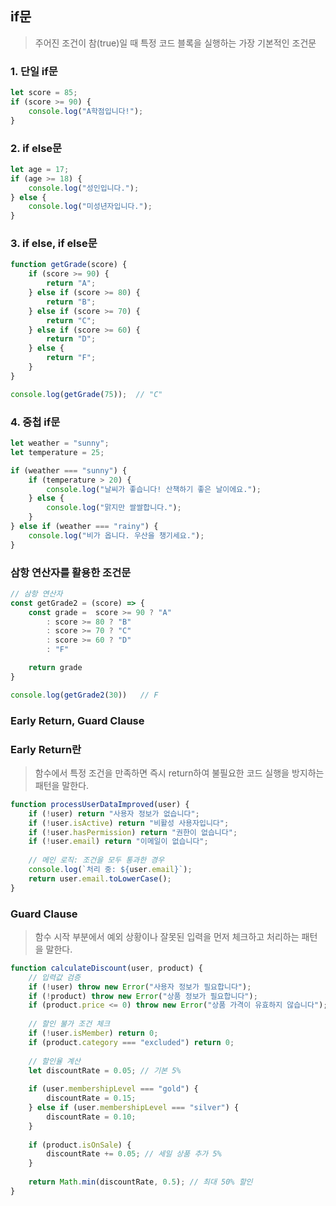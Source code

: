 ## if문
> 주어진 조건이 참(true)일 때 특정 코드 블록을 실행하는 가장 기본적인 조건문
### 1. 단일 if문
```javaScript
let score = 85;
if (score >= 90) {
    console.log("A학점입니다!");
}
```

### 2. if else문
```javaScript
let age = 17;
if (age >= 18) {
    console.log("성인입니다.");
} else {
    console.log("미성년자입니다.");
}
```

### 3. if else, if else문
```javaScript
function getGrade(score) {
    if (score >= 90) {
        return "A";
    } else if (score >= 80) {
        return "B";
    } else if (score >= 70) {
        return "C";
    } else if (score >= 60) {
        return "D";
    } else {
        return "F";
    }
}

console.log(getGrade(75));  // "C"
```

### 4. 중첩 if문
```javaScript
let weather = "sunny";
let temperature = 25;

if (weather === "sunny") {
    if (temperature > 20) {
        console.log("날씨가 좋습니다! 산책하기 좋은 날이에요.");
    } else {
        console.log("맑지만 쌀쌀합니다.");
    }
} else if (weather === "rainy") {
    console.log("비가 옵니다. 우산을 챙기세요.");
}
```

### 삼항 연산자를 활용한 조건문
```javaScript
// 삼항 연산자
const getGrade2 = (score) => {
    const grade =  score >= 90 ? "A" 
        : score >= 80 ? "B"
        : score >= 70 ? "C"
        : score >= 60 ? "D"
        : "F" 

    return grade
}

console.log(getGrade2(30))   // F
```

### Early Return, Guard Clause
### Early Return란
> 함수에서 특정 조건을 만족하면 즉시 return하여 불필요한 코드 실행을 방지하는 패턴을 말한다.
```javaScript
function processUserDataImproved(user) {
    if (!user) return "사용자 정보가 없습니다";
    if (!user.isActive) return "비활성 사용자입니다";
    if (!user.hasPermission) return "권한이 없습니다";
    if (!user.email) return "이메일이 없습니다";
    
    // 메인 로직: 조건을 모두 통과한 경우
    console.log(`처리 중: ${user.email}`);
    return user.email.toLowerCase();
}
```

### Guard Clause
> 함수 시작 부분에서 예외 상황이나 잘못된 입력을 먼저 체크하고 처리하는 패턴을 말한다.
```javaScript
function calculateDiscount(user, product) {
    // 입력값 검증
    if (!user) throw new Error("사용자 정보가 필요합니다");
    if (!product) throw new Error("상품 정보가 필요합니다");
    if (product.price <= 0) throw new Error("상품 가격이 유효하지 않습니다");
    
    // 할인 불가 조건 체크
    if (!user.isMember) return 0;
    if (product.category === "excluded") return 0;
    
    // 할인율 계산
    let discountRate = 0.05; // 기본 5%
    
    if (user.membershipLevel === "gold") {
        discountRate = 0.15;
    } else if (user.membershipLevel === "silver") {
        discountRate = 0.10;
    }
    
    if (product.isOnSale) {
        discountRate += 0.05; // 세일 상품 추가 5%
    }
    
    return Math.min(discountRate, 0.5); // 최대 50% 할인
}
```